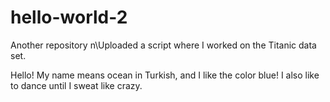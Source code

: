 # hello-world-2
Another repository
n\Uploaded a script where I worked on the Titanic data set.


Hello! My name means ocean in Turkish, and I like the color blue!
I also like to dance until I sweat like crazy.
